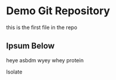 # Demo Git Repository
this is the first file in the repo

## Ipsum Below

heye asbdm wyey  whey protein

Isolate
